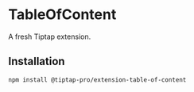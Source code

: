 # TableOfContent

A fresh Tiptap extension.

## Installation

```bash
npm install @tiptap-pro/extension-table-of-content
```
